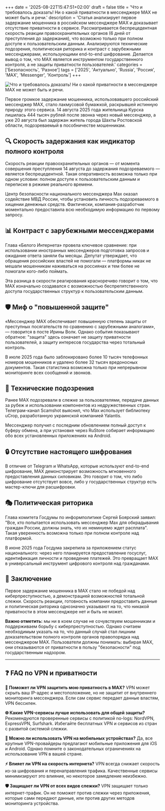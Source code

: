 +++
date = '2025-08-22T15:47:51+02:00'
draft = false
title = 'Что и требовалось доказать! Ни о какой приватности в мессенджере MAX не может быть и речи.'
description = 'Статья анализирует первое задержание мошенника в российском мессенджере MAX и доказывает отсутствие приватности в сервисе. Рассматривается беспрецедентная скорость реакции правоохранительных органов (6 дней от преступления до задержания), что возможно только при полном доступе к пользовательским данным. Анализируются технические подозрения, политическая риторика и контраст с зарубежными мессенджерами, использующими end-to-end шифрование. Делается вывод о том, что MAX является инструментом государственного контроля, а не защиты приватности пользователей.'
categories = ['Безопасность', 'Разное']
tags = ['2025', 'Актуально', 'Russia', 'Россия', 'MAX', 'Messenger', 'Контроль']
+++

![Что и требовалось доказать! Ни о какой приватности в мессенджере MAX не может быть и речи.](https://imagestoring.fra1.cdn.digitaloceanspaces.com/D2CD33DD-8B4F-43B7-B847-38254F74D68D.png)

Первое громкое задержание мошенника, использовавшего российский мессенджер MAX, стало лакмусовой бумажкой, раскрывшей истинную природу этого сервиса. 14 августа 2025 года жительница Курска лишилась 444 тысяч рублей после звонка через новый мессенджер, а уже 20 августа был задержан житель города Шахты Ростовской области, подозреваемый в пособничестве мошенникам.

## 🔍 Скорость задержания как индикатор полного контроля

Скорость реакции правоохранительных органов — от момента совершения преступления 14 августа до задержания подозреваемого — является беспрецедентной. Такая оперативность возможна только при одном условии: полном доступе к пользовательским данным и переписке в режиме реального времени.

Центр безопасности национального мессенджера Max оказал содействие МВД России, чтобы установить личность подозреваемого в хищении денежных средств. Фактически, компания-разработчик моментально предоставила всю необходимую информацию по первому запросу.

## 📊 Контраст с зарубежными мессенджерами

Глава «Белого Интернета» провела ключевое сравнение: при использовании иностранных мессенджеров подготовка запросов и ожидание ответа заняли бы месяцы. Депутат утверждает, что обращения российских властей не помогали — платформы никак не мешали мошенникам наживаться на россиянах и тем более не помогали кого-либо поймать.

Эта разница в скорости реагирования красноречиво говорит о том, что MAX изначально создавался с возможностью беспрепятственного доступа государственных структур к пользовательским данным.

## 🛡️ Миф о "повышенной защите"

«Мессенджер МАХ обеспечивает повышенную степень защиты от преступных посягательств по сравнению с зарубежными аналогами», — говорится в посте Ирины Волк. Однако события показывают обратное: "защита" здесь означает не защиту приватности пользователей, а защиту интересов государства через тотальный контроль.

В июле 2025 года было заблокировано более 10 тысяч телефонных номеров мошенников и удалено более 32 тысяч вредоносных документов. Такая статистика возможна только при непрерывном мониторинге всех сообщений и звонков.

## 🎯 Технические подозрения

Ранее MAX подозревали в слежке за пользователями, передаче данных за рубеж и использовании компонентов из недружественных стран. Телеграм-канал Scamshot выяснил, что Max использует библиотеку uCrop, разработанную украинской компанией Yalantis.

Мессенджер получил с последним обновлением полный доступ к буферу обмена, а при установке через RuStore собирает информацию обо всех установленных приложениях на Android.

## 🔒 Отсутствие настоящего шифрования

В отличие от Telegram и WhatsApp, которые используют end-to-end шифрование, MAX демонстрирует возможность мгновенного предоставления данных силовикам. Это говорит о том, что либо шифрование отсутствует вовсе, либо у государственных структур есть мастер-ключи для расшифровки.

## 🎭 Политическая риторика

Глава комитета Госдумы по информполитике Сергей Боярский заявил: "Все, кто попытается использовать мессенджер Max для обкрадывания граждан России, должны знать, что их неминуемо ждет расплата". Такая уверенность возможна только при полном контроле над платформой.

В июне 2025 года Госдума закрепила за приложением статус национального: через него планируется предоставление госуслуг, идентификация личности и проведение платежей. Это превращает MAX в универсальный инструмент цифрового контроля над гражданами.

## 🚨 Заключение

Первое задержание мошенника в MAX стало не победой над киберпреступностью, а демонстрацией возможностей тотальной слежки. Скорость реакции, готовность компании предоставить данные и политическая риторика однозначно указывают на то, что никакой приватности в этом мессенджере нет и быть не может.

**Важно отметить:** мы ни в коем случае не сочувствуем мошенникам и поддерживаем борьбу с киберпреступностью. Однако считаем необходимым указать на то, что данный случай стал лишним доказательством полного контроля органов правопорядка над мессенджером MAX. Пользователи должны понимать: выбирая MAX, они отказываются от приватности в пользу "безопасности" под государственным надзором.

---

## ❓ FAQ по VPN и приватности

**🔐 Поможет ли VPN защитить мою приватность в MAX?**
VPN может скрыть ваш IP-адрес и местоположение, но не защитит от внутреннего мониторинга мессенджера. Если сам сервис передает данные властям, VPN бессилен.

**🌐 Какие VPN-сервисы лучше использовать для общей защиты?**
Рекомендуются проверенные сервисы с политикой no-logs: NordVPN, ExpressVPN, Surfshark. Избегайте бесплатных VPN и сервисов из стран с развитой системой слежки.

**📱 Можно ли использовать VPN на мобильных устройствах?**
Да, все крупные VPN-провайдеры предлагают мобильные приложения для iOS и Android. Однако помните о законодательных ограничениях на использование VPN в вашей стране.

**⚡ Влияет ли VPN на скорость интернета?**
VPN всегда снижает скорость из-за шифрования и перенаправления трафика. Качественные сервисы минимизируют это влияние, но некоторое замедление неизбежно.

**🛡️ Защищает ли VPN от всех видов слежки?**
VPN защищает только интернет-трафик. Он не поможет против слежки через приложения, которые сами передают данные, или против других методов мониторинга устройства.